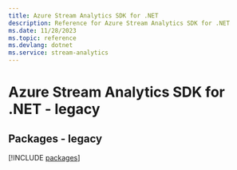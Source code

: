 ```yaml
---
title: Azure Stream Analytics SDK for .NET
description: Reference for Azure Stream Analytics SDK for .NET
ms.date: 11/28/2023
ms.topic: reference
ms.devlang: dotnet
ms.service: stream-analytics
---
```

# Azure Stream Analytics SDK for .NET - legacy
## Packages - legacy
[!INCLUDE [packages](stream-analytics-index.md)]